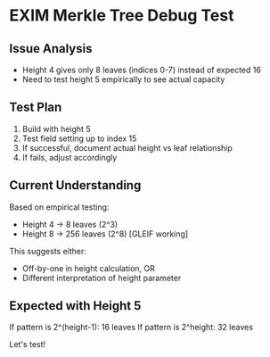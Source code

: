 # EXIM Merkle Tree Debug Test

## Issue Analysis
- Height 4 gives only 8 leaves (indices 0-7) instead of expected 16
- Need to test height 5 empirically to see actual capacity

## Test Plan
1. Build with height 5
2. Test field setting up to index 15  
3. If successful, document actual height vs leaf relationship
4. If fails, adjust accordingly

## Current Understanding
Based on empirical testing:
- Height 4 → 8 leaves (2^3)
- Height 8 → 256 leaves (2^8) [GLEIF working]

This suggests either:
- Off-by-one in height calculation, OR
- Different interpretation of height parameter

## Expected with Height 5
If pattern is 2^(height-1): 16 leaves
If pattern is 2^height: 32 leaves

Let's test!
